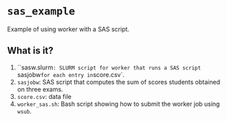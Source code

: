 # `sas_example`

Example of using worker with a SAS script.

## What is it?
1. ``sasw.slurm`: SLURM script for worker that runs a SAS script
    `sasjobw` for each entry in `score.csv`.
1. `sasjobw`: SAS script that computes the sum of scores students obtained
    on three exams.
1. `score.csv`: data file
1. `worker_sas.sh`: Bash script showing how to submit the worker job
    using `wsub`.
